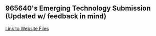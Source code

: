 ## 965640's Emerging Technology Submission (Updated w/ feedback in mind)

[Link to Website Files](https://github.com/ethanjmuir/965640-Emerging-Tech/main/site/)
